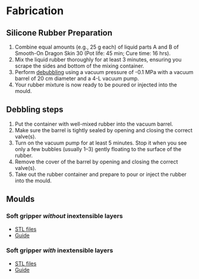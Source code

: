 # Fabrication 
## Silicone Rubber Preparation
1. Combine equal amounts (e.g., 25 g each) of liquid parts A and B of Smooth-On Dragon Skin 30 (Pot life: 45 min; Cure time: 16 hrs).
2. Mix the liquid rubber thoroughly for at least 3 minutes, ensuring you scrape the sides and bottom of the mixing container.
3. Perform [debubbling](#debbling-steps) using a vacuum pressure of -0.1 MPa with a vacuum barrel of 20 cm diameter and a 4-L vacuum pump.
4. Your rubber mixture is now ready to be poured or injected into the mould.

## Debbling steps
1. Put the container with well-mixed rubber into the vacuum barrel.
2. Make sure the barrel is tightly sealed by opening and closing the correct valve(s).
3. Turn on the vacuum pump for at least 5 minutes. Stop it when you see only a few bubbles (usually 1–3) gently floating to the surface of the rubber.
4. Remove the cover of the barrel by opening and closing the correct valve(s).
5. Take out the rubber container and prepare to pour or inject the rubber into the mould.

## Moulds
### Soft gripper *without* inextensible layers
- [STL files](/fabrication/soft_gripper_without_tpu/Moulds_gripper_without_tpu.zip)
- [Guide](/fabrication/soft_gripper_without_tpu/README.md)

### Soft gripper *with* inextensible layers
- [STL files](/fabrication/soft_gripper_with_tpu/Moulds_gripper_tpu.zip)
- [Guide](/fabrication/soft_gripper_with_tpu/README.md)
